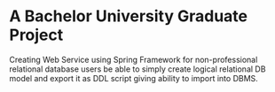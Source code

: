 # A Bachelor University Graduate Project

Creating Web Service using Spring Framework for non-professional relational database users be able to simply create logical relational DB model and export it as DDL script giving ability to import into DBMS.
